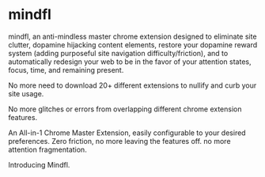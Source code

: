 # mindfl
mindfl, an anti-mindless master chrome extension designed to eliminate site clutter, dopamine hijacking content elements, restore your dopamine reward system (adding purposeful site navigation difficulty/friction), and to automatically redesign your web to be in the favor of your attention states, focus, time, and remaining present.

No more need to download 20+ different extensions to nullify and curb your site usage.

No more glitches or errors from overlapping different chrome extension features.

An All-in-1 Chrome Master Extension, easily configurable to your desired preferences. Zero friction, no more leaving the features off. no more attention fragmentation.

Introducing Mindfl.


